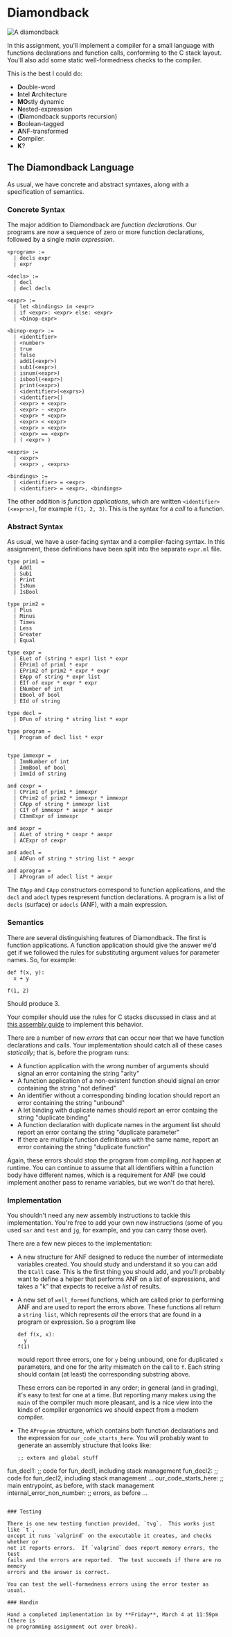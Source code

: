 # Diamondback

![A diamondback](https://upload.wikimedia.org/wikipedia/commons/d/d4/Crotalus_ruber_02.jpg)

In this assignment, you'll implement a compiler for a small language with
functions declarations and function calls, conforming to the C stack layout.
You'll also add some static well-formedness checks to the compiler.

This is the best I could do:

- **D**ouble-word
- **I**ntel **A**rchitecture
- **MO**stly dynamic
- **N**ested-expression
- (**D**iamondback supports recursion)
- **B**oolean-tagged
- **A**NF-transformed
- **C**ompiler.
- **K**?

## The Diamondback Language

As usual, we have concrete and abstract syntaxes, along with a specification
of semantics.

### Concrete Syntax

The major addition to Diamondback are _function declarations_.  Our programs
are now a sequence of zero or more function declarations, followed by a single
_main expression_.

```
<program> :=
  | decls expr
  | expr

<decls> :=
  | decl
  | decl decls

<expr> :=
  | let <bindings> in <expr>
  | if <expr>: <expr> else: <expr>
  | <binop-expr>

<binop-expr> :=
  | <identifier>
  | <number>
  | true
  | false
  | add1(<expr>)
  | sub1(<expr>)
  | isnum(<expr>)
  | isbool(<expr>)
  | print(<expr>)
  | <identifier>(<exprs>)
  | <identifier>()
  | <expr> + <expr>
  | <expr> - <expr>
  | <expr> * <expr>
  | <expr> < <expr>
  | <expr> > <expr>
  | <expr> == <expr>
  | ( <expr> )

<exprs> :=
  | <expr>
  | <expr> , <exprs>

<bindings> :=
  | <identifier> = <expr>
  | <identifier> = <expr>, <bindings>
```

The other addition is _function applications_, which are written
`<identifier>(<exprs>)`, for example `f(1, 2, 3)`.  This is the syntax for a
_call_ to a function.

### Abstract Syntax

As usual, we have a user-facing syntax and a compiler-facing syntax.  In this
assignment, these definitions have been split into the separate `expr.ml`
file.

```
type prim1 =
  | Add1
  | Sub1
  | Print
  | IsNum
  | IsBool

type prim2 =
  | Plus
  | Minus
  | Times
  | Less
  | Greater
  | Equal

type expr =
  | ELet of (string * expr) list * expr
  | EPrim1 of prim1 * expr
  | EPrim2 of prim2 * expr * expr
  | EApp of string * expr list
  | EIf of expr * expr * expr
  | ENumber of int
  | EBool of bool
  | EId of string

type decl =
  | DFun of string * string list * expr

type program =
  | Program of decl list * expr


type immexpr =
  | ImmNumber of int
  | ImmBool of bool
  | ImmId of string

and cexpr =
  | CPrim1 of prim1 * immexpr
  | CPrim2 of prim2 * immexpr * immexpr
  | CApp of string * immexpr list
  | CIf of immexpr * aexpr * aexpr
  | CImmExpr of immexpr

and aexpr =
  | ALet of string * cexpr * aexpr
  | ACExpr of cexpr

and adecl =
  | ADFun of string * string list * aexpr

and aprogram =
  | AProgram of adecl list * aexpr
```

The `EApp` and `CApp` constructors correspond to function applications, and
the `decl` and `adecl` types respresent function declarations.  A program is a
list of `decls` (surface) or `adecls` (ANF), with a main expression.

### Semantics

There are several distinguishing features of Diamondback.  The first is
function applications.  A function application should give the answer we'd get
if we followed the rules for substituting argument values for parameter names.
So, for example:

```
def f(x, y):
  x + y

f(1, 2)
```

Should produce 3.

Your compiler should use the rules for C stacks discussed in class and at
[this assembly guide](http://www.cs.virginia.edu/~evans/cs216/guides/x86.html) 
to implement this behavior.

There are a number of new _errors_ that can occur now that we have function
declarations and calls.  Your implementation should catch all of these cases
_statically_; that is, before the program runs:

- A function application with the wrong number of arguments should signal an
  error containing the string "arity"
- A function application of a non-existent function should signal an error
  containing the string "not defined"
- An identifier without a corresponding binding location should report an
  error containing the string "unbound"
- A let binding with duplicate names should report an error containg the
  string "duplicate binding"
- A function declaration with duplicate names in the argument list should
  report an error containg the string "duplicate parameter"
- If there are multiple function definitions with the same name, report an
  error containing the string "duplicate function"

Again, these errors should stop the program from compiling, _not_ happen at
runtime.  You can continue to assume that all identifiers within a function
body have different names, which is a requirement for ANF (we could implement
another pass to rename variables, but we won't do that here).

### Implementation

You shouldn't need any new assembly instructions to tackle this
implementation.  You're free to add your own new instructions (some of you
used `sar` and `test` and `jg`, for example, and you can carry those over).

There are a few new pieces to the implementation:

- A new structure for ANF designed to reduce the number of intermediate
  variables created.  You should study and understand it so you can add the
  `ECall` case.  This is the first thing you should add, and you'll probably
  want to define a helper that performs ANF on a _list_ of expressions, and
  takes a "k" that expects to receive a _list_ of results.
- A new set of `well_formed` functions, which are called prior to performing
  ANF and are used to report the errors above.  These functions all return a
  `string list`, which represents _all_ the errors that are found in a program
  or expression.  So a program like

  ```
  def f(x, x):
    y
  f(1)
  ```

  would report three errors, one for `y` being unbound, one for duplicated `x`
  parameters, and one for the arity mismatch on the call to `f`.  Each string
  should contain (at least) the corresponding substring above.

  These errors can be reported in any order; in general (and in grading), it's
  easy to test for one at a time.  But reporting many makes using the `main`
  of the compiler much more pleasant, and is a nice view into the kinds of
  compiler ergonomics we should expect from a modern compiler.
- The `AProgram` structure, which contains both function declarations and the
  expression for `our_code_starts_here`.  You will probably want to generate
  an assembly structure that looks like:

  ```
  ;; extern and global stuff
fun_decl1:
  ;; code for fun_decl1, including stack management
fun_decl2:
  ;; code for fun_decl2, including stack management
...
our_code_starts_here:
  ;; main entrypoint, as before, with stack management
internal_error_non_number:
  ;; errors, as before
...
  ```

### Testing

There is one new testing function provided, `tvg`.  This works just like `t`,
except it runs `valgrind` on the executable it creates, and checks whether or
not it reports errors.  If `valgrind` does report memory errors, the test
fails and the errors are reported.  The test succeeds if there are no memory
errors and the answer is correct.

You can test the well-formedness errors using the error tester as usual.

### Handin

Hand a completed implementation in by **Friday**, March 4 at 11:59pm (there is
no programming assignment out over break).


